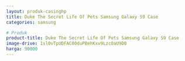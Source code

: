 ```yaml
---
layout: produk-casinghp
title: Duke The Secret Life Of Pets Samsung Galaxy S9 Case
categories: samsung

# Produk
product-title: Duke The Secret Life Of Pets Samsung Galaxy S9 Case
image-drive: 1sl0vTpUDFAC00duPBehKxv9LzcOaU9D0
harga: 90000
---
```

